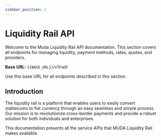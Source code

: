 ```yaml
---
sidebar_position: 1
---
```


# Liquidity Rail API

Welcome to the Muda Liquidity Rail API documentation. This section covers all endpoints for managing liquidity, payment methods, rates, quotes, and providers.

**Base URL:** `{{BASE_URL}}`/v1/rail/

Use this base URL for all endpoints described in this section.

## Introduction

The liquidity rail is a platform that enables users to easily convert stablecoins to fiat currency through an easy seamless and simple process. Our mission is to revolutionize cross-border payments and provide a robust solution for both individuals and enterprises.

This documentation presents all the service APIs that MUDA Liquidity Rail makes available.
